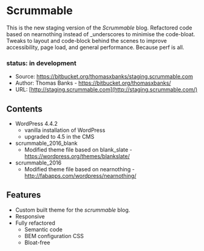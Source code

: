 # Scrummable

This is the new staging version of the *Scrummable* blog. Refactored code based on nearnothing instead of _underscores to minimise the code-bloat. Tweaks to layout and code-block behind the scenes to improve accessibility, page load, and general performance. Because perf is all.

### status: in development

* Source: https://bitbucket.org/thomasxbanks/staging.scrummable.com
* Author: Thomas Banks - https://bitbucket.org/thomasxbanks/
* URL: [http://staging.scrummable.com](http://staging.scrummable.com/)

## Contents

* WordPress 4.4.2
    * vanilla installation of WordPress
    - upgraded to 4.5 in the CMS
* scrummable_2016_blank
    * Modified theme file based on blank_slate - https://wordpress.org/themes/blankslate/
* scrummable_2016
    * Modified theme file based on nearnothing - http://fabapps.com/wordpress/nearnothing/

## Features

* Custom built theme for the *scrummable* blog.
* Responsive
* Fully refactored
    * Semantic code
    * BEM configuration CSS
    * Bloat-free


